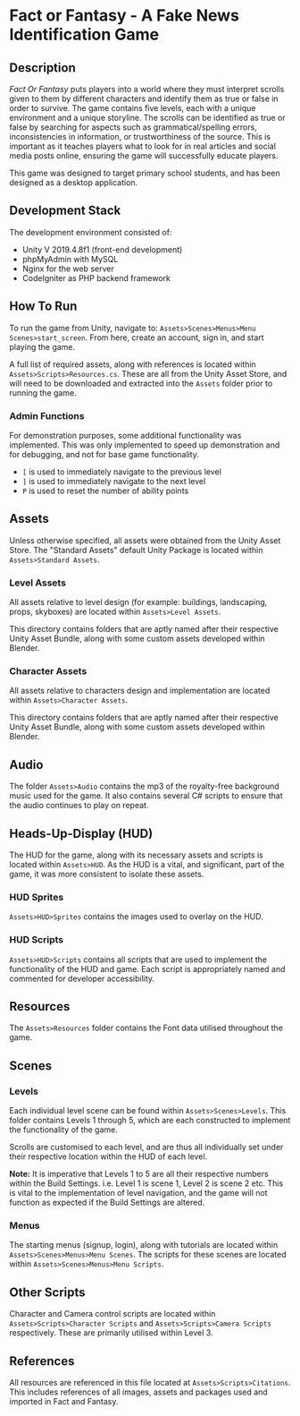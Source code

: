 # Fact or Fantasy - A Fake News Identification Game

## Description
*Fact Or Fantasy* puts players into a world where they must interpret scrolls given to them by different characters and identify them as true or false in order to survive. The game contains five levels, each with a unique environment and a unique storyline. The scrolls can be identified as true or false by searching for aspects such as grammatical/spelling errors, inconsistencies in information, or trustworthiness of the source. This is important as it teaches players what to look for in real articles and social media posts online, ensuring the game will successfully educate players.

This game was designed to target primary school students, and has been designed as a desktop application.

## Development Stack
The development environment consisted of:
- Unity V 2019.4.8f1 (front-end development)
- phpMyAdmin with MySQL
- Nginx for the web server
- CodeIgniter as PHP backend framework

## How To Run
To run the game from Unity, navigate to: `Assets>Scenes>Menus>Menu Scenes>start_screen`. From here, create an account, sign in, and start playing the game.

A full list of required assets, along with references is located within `Assets>Scripts>Resources.cs`. These are all from the Unity Asset Store, and will need to be downloaded and extracted into the `Assets` folder prior to running the game.

### Admin Functions
For demonstration purposes, some additional functionality was implemented. This was only implemented to speed up demonstration and for debugging, and not for base game functionality. 
- `[` is used to immediately navigate to the previous level
- `]` is used to immediately navigate to the next level
- `P` is used to reset the number of ability points

## Assets
Unless otherwise specified, all assets were obtained from the Unity Asset Store. The "Standard Assets" default Unity Package is located within `Assets>Standard Assets`.

### Level Assets
All assets relative to level design (for example: buildings, landscaping, props, skyboxes) are located within `Assets>Level Assets`. 

This directory contains folders that are aptly named after their respective Unity Asset Bundle, along with some custom assets developed within Blender.

### Character Assets
All assets relative to characters design and implementation are located within `Assets>Character Assets`. 

This directory contains folders that are aptly named after their respective Unity Asset Bundle, along with some custom assets developed within Blender.

## Audio
The folder `Assets>Audio` contains the mp3 of the royalty-free background music used for the game. It also contains several C# scripts to ensure that the audio continues to play on repeat. 

## Heads-Up-Display (HUD)
The HUD for the game, along with its necessary assets and scripts is located within `Assets>HUD`. As the HUD is a vital, and significant, part of the game, it was more consistent to isolate these assets. 

### HUD Sprites
`Assets>HUD>Sprites` contains the images used to overlay on the HUD.

### HUD Scripts
`Assets>HUD>Scripts` contains all scripts that are used to implement the functionality of the HUD and game. Each script is appropriately named and commented for developer accessibility.

## Resources
The `Assets>Resources` folder contains the Font data utilised throughout the game.

## Scenes
### Levels
Each individual level scene can be found within `Assets>Scenes>Levels`. This folder contains Levels 1 through 5, which are each constructed to implement the functionality of the game.

Scrolls are customised to each level, and are thus all individually set under their respective location within the HUD of each level.

**Note:** It is imperative that Levels 1 to 5 are all their respective numbers within the Build Settings. i.e. Level 1 is scene 1, Level 2 is scene 2 etc. This is vital to the implementation of level navigation, and the game will not function as expected if the Build Settings are altered.

### Menus
The starting menus (signup, login), along with tutorials are located within `Assets>Scenes>Menus>Menu Scenes`. The scripts for these scenes are located within `Assets>Scenes>Menus>Menu Scripts`.

## Other Scripts
Character and Camera control scripts are located within `Assets>Scripts>Character Scripts` and `Assets>Scripts>Camera Scripts` respectively. These are primarily utilised within Level 3.

## References
All resources are referenced in this file located at `Assets>Scripts>Citations`. This includes references of all images, assets and packages used and imported in Fact and Fantasy.
